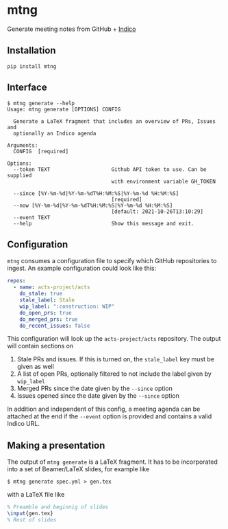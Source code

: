 # mtng 
Generate meeting notes from GitHub + [Indico](https://getindico.io/)

## Installation

```console
pip install mtng
```

## Interface

```console
$ mtng generate --help
Usage: mtng generate [OPTIONS] CONFIG

  Generate a LaTeX fragment that includes an overview of PRs, Issues and
  optionally an Indico agenda

Arguments:
  CONFIG  [required]

Options:
  --token TEXT                    Github API token to use. Can be supplied
                                  with environment variable GH_TOKEN

  --since [%Y-%m-%d|%Y-%m-%dT%H:%M:%S|%Y-%m-%d %H:%M:%S]
                                  [required]
  --now [%Y-%m-%d|%Y-%m-%dT%H:%M:%S|%Y-%m-%d %H:%M:%S]
                                  [default: 2021-10-26T13:10:29]
  --event TEXT
  --help                          Show this message and exit.
```

## Configuration

`mtng` consumes a configuration file to specify which GitHub repositories to ingest. An example configuration could look like this:

```yml
repos:
  - name: acts-project/acts
    do_stale: true
    stale_label: Stale
    wip_label: ":construction: WIP"
    do_open_prs: true
    do_merged_prs: true
    do_recent_issues: false
```

This configuration will look up the `acts-project/acts` repository. The output will contain sections on 

1. Stale PRs and issues. If this is turned on, the `stale_label` key must be given as well
2. A list of open PRs, optionally filtered to not include the label given by `wip_label`
3. Merged PRs since the date given by the `--since` option
4. Issues opened since the date given by the `--since` option


In addition and independent of this config, a meeting agenda can be attached at the end if the `--event` option is provided and contains a valid Indico URL.

## Making a presentation

The output of `mtng generate` is a LaTeX fragment. It has to be incorporated into a set of Beamer/LaTeX slides, for example like

```console
$ mtng generate spec.yml > gen.tex
```

with a LaTeX file like

```latex
% Preamble and beginnig of slides
\input{gen.tex}
% Rest of slides
```

